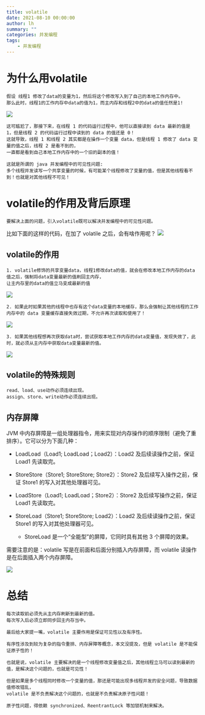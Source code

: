 ```yaml
---
title: volatile
date: 2021-08-10 00:00:00
author: lh
summary: ""
categories: 并发编程
tags: 
    - 并发编程
---
```


# 为什么用volatile
    假设 线程1 修改了data的变量为1，然后将这个修改写入到了自己的本地工作内存中。
    那么此时，线程1的工作内存中data的值为1，而主内存和线程2中的data的值任然是1!

   ![](https://kubpang.gitee.io/sourceFile/Java/并发/volatile-1.jpg)

    这可尴尬了，那接下来，在线程 1 的代码运行过程中，他可以直接读到 data 最新的值是 1，但是线程 2 的代码运行过程中读到的 data 的值还是 0！
    这就导致，线程 1 和线程 2 其实都是在操作一个变量 data，但是线程 1 修改了 data 变量的值之后，线程 2 是看不到的，
    一直都是看到自己本地工作内存中的一个旧的副本的值！

    这就是所谓的 java 并发编程中的可见性问题:
    多个线程并发读写一个共享变量的时候，有可能某个线程修改了变量的值，但是其他线程看不到！也就是对其他线程不可见！

# volatile的作用及背后原理
    要解决上面的问题，引入volatile既可以解决并发编程中的可见性问题。
比如下面的这样的代码，在加了 volatile 之后，会有啥作用呢？
![](https://kubpang.gitee.io/sourceFile/Java/并发/volatile-2.jpg)

## volatile的作用
    1. volatile修饰的共享变量data，线程1修改data的值，就会在修改本地工作内存的data值之后，强制将data变量最新的值刷回主内存，
    让主内存里的data的值立马变成最新的值

![](https://kubpang.gitee.io/sourceFile/Java/并发/volatile-3.jpg)

    2. 如果此时如果其他的线程中也存有这个data变量的本地缓存，那么会强制让其他线程的工作内存中的 data 变量缓存直接失效过期，不允许再次读取和使用了！
![](https://kubpang.gitee.io/sourceFile/Java/并发/volatile-4.jpg)

    3. 如果其他线程想再次获取data时，尝试获取本地工作内存的data变量值，发现失效了，此时，就必须从主内存中获取data变量最新的值。

![](https://kubpang.gitee.io/sourceFile/Java/并发/volatile-5.jpg)

## volatile的特殊规则
    read、load、use动作必须连续出现。
    assign、store、write动作必须连续出现。


## 内存屏障
JVM 中内存屏障是一组处理器指令，用来实现对内存操作的顺序限制（避免了重排序）。它可以分为下面几种：
* LoadLoad（Load1; LoadLoad；Load2）：Load2 及后续读操作之前，保证 Load1 先读取完。

* StoreStore（Store1; StoreStore; Store2）：Store2 及后续写入操作之前，保证 Store1 的写入对其他处理器可见。

* LoadStore（Load1; LoadLoad；Store2）：Store2 及后续写操作之前，保证 Load1 先读取完。

* StoreLoad（Store1; StoreStore; Load2）：Load2 及后续读操作之前，保证 Store1 的写入对其他处理器可见。
    * StoreLoad 是一个“全能型”的屏障，它同时具有其他 3 个屏障的效果。


需要注意的是：volatile 写是在前面和后面分别插入内存屏障，而 volatile 读操作是在后面插入两个内存屏障。

![](https://kubpang.gitee.io/sourceFile/Java/并发/volatile-6.png)


# 总结
    每次读取前必须先从主内存刷新到最新的值。
    每次写入后必须立即同步回主内存当中。

    最后给大家提一嘴，volatile 主要作用是保证可见性以及有序性。

    有序性涉及到较为复杂的指令重排、内存屏障等概念，本文没提及，但是 volatile 是不能保证原子性的！

    也就是说，volatile 主要解决的是一个线程修改变量值之后，其他线程立马可以读到最新的值，是解决这个问题的，也就是可见性！

    但是如果是多个线程同时修改一个变量的值，那还是可能出现多线程并发的安全问题，导致数据值修改错乱，
    volatile 是不负责解决这个问题的，也就是不负责解决原子性问题！

    原子性问题，得依赖 synchronized、ReentrantLock 等加锁机制来解决。


